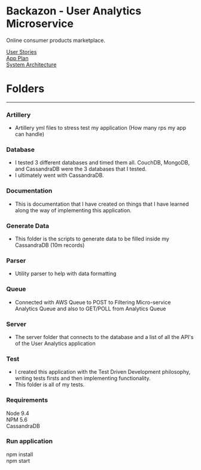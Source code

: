# Backazon - User Analytics Microservice
Online consumer products marketplace.


[User Stories](https://docs.google.com/document/d/1-2410YObVQiQ_ki3VHkMOt2EF3Lx2sY7Z468WK5ktf0/edit)  
[App Plan](https://docs.google.com/document/d/1oRRk7g_4DCMgJMwuvC3tTENw1iWPoHeU-kxoD4Ce78w/edit#)  
[System Architecture](https://docs.google.com/document/d/1-2410YObVQiQ_ki3VHkMOt2EF3Lx2sY7Z468WK5ktf0/edit)  

# Folders
---
### Artillery
- Artillery yml files to stress test my application (How many rps my app can handle)

### Database
- I tested 3 different databases and timed them all. CouchDB, MongoDB, and CassandraDB were the 3 databases that I tested.  
- I ultimately went with CassandraDB.

### Documentation
- This is documentation that I have created on things that I have learned along the way of implementing this application.

### Generate Data
- This folder is the scripts to generate data to be filled inside my CassandraDB (10m records)

### Parser
- Utility parser to help with data formatting

### Queue
- Connected with AWS Queue to POST to Filtering Micro-service Analytics Queue and also to GET/POLL from Analytics Queue

### Server
- The server folder that connects to the database and a list of all the API's of the User Analytics application

### Test
- I created this application with the Test Driven Development philosophy, writing tests firsts and then implementing functionality.   
- This folder is all of my tests.

### Requirements
Node 9.4  
NPM 5.6  
CassandraDB  

### Run application
npm install  
npm start  
